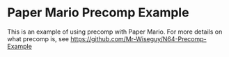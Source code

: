 # Paper Mario Precomp Example

This is an example of using precomp with Paper Mario. For more details on what precomp is, see https://github.com/Mr-Wiseguy/N64-Precomp-Example
